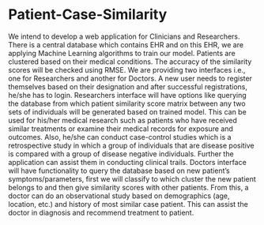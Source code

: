 # Patient-Case-Similarity
We intend to develop a web application for Clinicians and Researchers. There is a central database which contains EHR and on
this EHR, we are applying Machine Learning algorithms to train our model. Patients are clustered based on their medical
conditions. The accuracy of the similarity scores will be checked using RMSE. We are providing two interfaces i.e., one for
Researchers and another for Doctors. A new user needs to register themselves based on their designation and after successful
registrations, he/she has to login. Researchers interface will have options like querying the database from which patient
similarity score matrix between any two sets of individuals will be generated based on trained model. This can be used for
his/her medical research such as patients who have received similar treatments or examine their medical records for exposure
and outcomes. Also, he/she can conduct case-control studies which is a retrospective study in which a group of individuals
that are disease positive is compared with a group of disease negative individuals. Further the application can assist them in
conducting clinical trails. Doctors interface will have functionality to query the database based on new patient’s
symptoms/parameters, first we will classify to which cluster the new patient belongs to and then give similarity scores with
other patients. From this, a doctor can do an observational study based on demographics (age, location, etc.) and history of
most similar case patient. This can assist the doctor in diagnosis and recommend treatment to patient.
